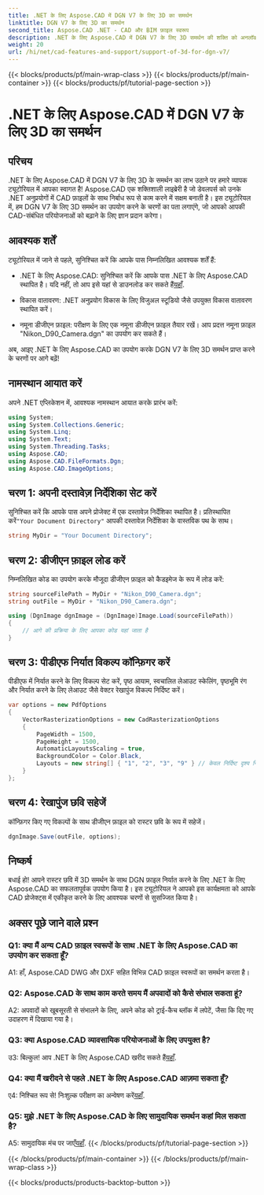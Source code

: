 ```yaml
---
title: .NET के लिए Aspose.CAD में DGN V7 के लिए 3D का समर्थन
linktitle: DGN V7 के लिए 3D का समर्थन
second_title: Aspose.CAD .NET - CAD और BIM फ़ाइल स्वरूप
description: .NET के लिए Aspose.CAD में DGN V7 के लिए 3D समर्थन की शक्ति को अनलॉक करें। हमारे चरण-दर-चरण ट्यूटोरियल का अनुसरण करें।
weight: 20
url: /hi/net/cad-features-and-support/support-of-3d-for-dgn-v7/
---
```


{{< blocks/products/pf/main-wrap-class >}}
{{< blocks/products/pf/main-container >}}
{{< blocks/products/pf/tutorial-page-section >}}

# .NET के लिए Aspose.CAD में DGN V7 के लिए 3D का समर्थन

## परिचय

.NET के लिए Aspose.CAD में DGN V7 के लिए 3D के समर्थन का लाभ उठाने पर हमारे व्यापक ट्यूटोरियल में आपका स्वागत है! Aspose.CAD एक शक्तिशाली लाइब्रेरी है जो डेवलपर्स को उनके .NET अनुप्रयोगों में CAD फ़ाइलों के साथ निर्बाध रूप से काम करने में सक्षम बनाती है। इस ट्यूटोरियल में, हम DGN V7 के लिए 3D समर्थन का उपयोग करने के चरणों का पता लगाएंगे, जो आपको आपकी CAD-संबंधित परियोजनाओं को बढ़ाने के लिए ज्ञान प्रदान करेगा।

## आवश्यक शर्तें

ट्यूटोरियल में जाने से पहले, सुनिश्चित करें कि आपके पास निम्नलिखित आवश्यक शर्तें हैं:

-  .NET के लिए Aspose.CAD: सुनिश्चित करें कि आपके पास .NET के लिए Aspose.CAD स्थापित है। यदि नहीं, तो आप इसे यहां से डाउनलोड कर सकते हैं[यहाँ](https://releases.aspose.com/cad/net/).

- विकास वातावरण: .NET अनुप्रयोग विकास के लिए विजुअल स्टूडियो जैसे उपयुक्त विकास वातावरण स्थापित करें।

- नमूना डीजीएन फ़ाइल: परीक्षण के लिए एक नमूना डीजीएन फ़ाइल तैयार रखें। आप प्रदत्त नमूना फ़ाइल "Nikon_D90_Camera.dgn" का उपयोग कर सकते हैं।

अब, आइए .NET के लिए Aspose.CAD का उपयोग करके DGN V7 के लिए 3D समर्थन प्राप्त करने के चरणों पर आगे बढ़ें!

## नामस्थान आयात करें

अपने .NET एप्लिकेशन में, आवश्यक नामस्थान आयात करके प्रारंभ करें:

```csharp
using System;
using System.Collections.Generic;
using System.Linq;
using System.Text;
using System.Threading.Tasks;
using Aspose.CAD;
using Aspose.CAD.FileFormats.Dgn;
using Aspose.CAD.ImageOptions;
```

## चरण 1: अपनी दस्तावेज़ निर्देशिका सेट करें

 सुनिश्चित करें कि आपके पास अपने प्रोजेक्ट में एक दस्तावेज़ निर्देशिका स्थापित है। प्रतिस्थापित करें`"Your Document Directory"` आपकी दस्तावेज़ निर्देशिका के वास्तविक पथ के साथ।

```csharp
string MyDir = "Your Document Directory";
```

## चरण 2: डीजीएन फ़ाइल लोड करें

निम्नलिखित कोड का उपयोग करके मौजूदा डीजीएन फ़ाइल को कैडइमेज के रूप में लोड करें:

```csharp
string sourceFilePath = MyDir + "Nikon_D90_Camera.dgn";
string outFile = MyDir + "Nikon_D90_Camera.dgn";

using (DgnImage dgnImage = (DgnImage)Image.Load(sourceFilePath))
{
    // आगे की प्रक्रिया के लिए आपका कोड यहां जाता है
}
```

## चरण 3: पीडीएफ निर्यात विकल्प कॉन्फ़िगर करें

पीडीएफ में निर्यात करने के लिए विकल्प सेट करें, पृष्ठ आयाम, स्वचालित लेआउट स्केलिंग, पृष्ठभूमि रंग और निर्यात करने के लिए लेआउट जैसे वेक्टर रेखापुंज विकल्प निर्दिष्ट करें।

```csharp
var options = new PdfOptions
{
    VectorRasterizationOptions = new CadRasterizationOptions
    {
        PageWidth = 1500,
        PageHeight = 1500,
        AutomaticLayoutsScaling = true,
        BackgroundColor = Color.Black,
        Layouts = new string[] { "1", "2", "3", "9" } // केवल निर्दिष्ट दृश्य निर्यात करें
    }
};
```

## चरण 4: रेखापुंज छवि सहेजें

कॉन्फ़िगर किए गए विकल्पों के साथ डीजीएन फ़ाइल को रास्टर छवि के रूप में सहेजें।

```csharp
dgnImage.Save(outFile, options);
```

## निष्कर्ष

बधाई हो! आपने रास्टर छवि में 3D समर्थन के साथ DGN फ़ाइल निर्यात करने के लिए .NET के लिए Aspose.CAD का सफलतापूर्वक उपयोग किया है। इस ट्यूटोरियल ने आपको इस कार्यक्षमता को आपके CAD प्रोजेक्ट्स में एकीकृत करने के लिए आवश्यक चरणों से सुसज्जित किया है।

## अक्सर पूछे जाने वाले प्रश्न

### Q1: क्या मैं अन्य CAD फ़ाइल स्वरूपों के साथ .NET के लिए Aspose.CAD का उपयोग कर सकता हूँ?

A1: हाँ, Aspose.CAD DWG और DXF सहित विभिन्न CAD फ़ाइल स्वरूपों का समर्थन करता है।

### Q2: Aspose.CAD के साथ काम करते समय मैं अपवादों को कैसे संभाल सकता हूं?

A2: अपवादों को खूबसूरती से संभालने के लिए, अपने कोड को ट्राई-कैच ब्लॉक में लपेटें, जैसा कि दिए गए उदाहरण में दिखाया गया है।

### Q3: क्या Aspose.CAD व्यावसायिक परियोजनाओं के लिए उपयुक्त है?

 उ3: बिल्कुल! आप .NET के लिए Aspose.CAD खरीद सकते हैं[यहाँ](https://purchase.aspose.com/buy).

### Q4: क्या मैं खरीदने से पहले .NET के लिए Aspose.CAD आज़मा सकता हूँ?

ए4: निश्चित रूप से! निःशुल्क परीक्षण का अन्वेषण करें[यहाँ](https://releases.aspose.com/).

### Q5: मुझे .NET के लिए Aspose.CAD के लिए सामुदायिक समर्थन कहां मिल सकता है?

 A5: सामुदायिक मंच पर जाएँ[यहाँ](https://forum.aspose.com/c/cad/19).
{{< /blocks/products/pf/tutorial-page-section >}}

{{< /blocks/products/pf/main-container >}}
{{< /blocks/products/pf/main-wrap-class >}}

{{< blocks/products/products-backtop-button >}}
